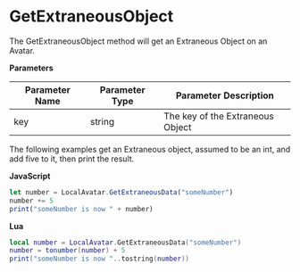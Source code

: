 # GetExtraneousObject

The GetExtraneousObject method will get an Extraneous Object on an Avatar.

**Parameters**

Parameter Name | Parameter Type | Parameter Description
--- | --- | ---
key | string | The key of the Extraneous Object

The following examples get an Extraneous object, assumed to be an int, and add five to it, then print the result.

**JavaScript**
```js
let number = LocalAvatar.GetExtraneousData("someNumber")
number += 5
print("someNumber is now " + number)
```

**Lua**
```lua
local number = LocalAvatar.GetExtraneousData("someNumber")
number = tonumber(number) + 5
print("someNumber is now "..tostring(number))
```